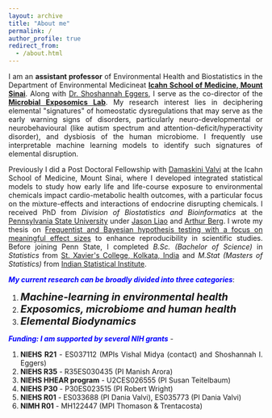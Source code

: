 ```yaml
---
layout: archive
title: "About me"
permalink: /
author_profile: true
redirect_from: 
  - /about.html
---
```


<span style="text-align: justify"> 

I am an **assistant professor** of Environmental Health and Biostatistics in the Department of Environmental Medicineat **<span style = "color:blue">[Icahn School of Medicine, Mount Sinai](https://icahn.mssm.edu/about/departments/environmental-public-health)</span>**. Along with <span style = "color:blue">[Dr. Shoshannah Eggers](https://scholar.google.com/citations?hl=en&user=6JjgTmUAAAAJ)</span>, I serve as the co-director of the **[Microbial Exposomics Lab](https://sites.google.com/view/microbial-exposomics/home)**. My research interest lies in deciphering elemental "signatures" of homeostatic dysregulations that may serve as the early warning signs of disorders, particularly neuro-developmental or neurobehavioural (like autism spectrum and attention-deficit/hyperactivity disorder), and dysbiosis of the human microbiome. I frequently use interpretable machine learning models to identify such signatures of elemental disruption.

Previously I did a Post Doctoral Fellowship with <span style ="color:blue">[Damaskini Valvi](https://profiles.mountsinai.org/valvi-damaskini)</span> at the Icahn School of Medicine, Mount Sinai, where I developed integrated statistical models to study how early life and life-course exposure to environmental chemicals impact cardio-metabolic health outcomes, with a particular focus on the mixture-effects and interactions of endocrine disrupting chemicals. I received PhD from _Division of Biostatistics and Bioinformatics_ at the <span style ="color:blue">[Pennsylvania State University](https://med.psu.edu/)</span> under <span style ="color:blue">[Jason Liao](https://sites.google.com/site/jiangangliao/)</span> and <span style ="color:blue">[Arthur Berg](http://www.personal.psu.edu/asb17/Homepage/Welcome.html)</span>. I wrote my thesis on <span style ="color:blue">[Frequentist and Bayesian hypothesis testing with a focus on meaningful effect sizes](https://www.proquest.com/pagepdf/2569643656?accountid=41157)</span> to enhance reproducibility in scientific studies. <span style="text-align: justify"> Before joining Penn State, I completed _B.Sc. (Bachelor of Science)_ in _Statistics_ from <span style ="color:blue">[St. Xavier's College, Kolkata, India](http://www.sxccal.edu/)</span> and _M.Stat (Masters of Statistics)_ from <span style ="color:blue">[Indian Statistical Institute](https://www.isical.ac.in/)</span>.</span> 

<span style ="color:blue">**_My current research can be broadly divided into three categories_**</span>:

1. <span style="font-size: 20px">**_Machine-learning in environmental health_**
1. <span style="font-size: 20px">**_Exposomics, microbiome and human health_**
1. <span style="font-size: 20px">**_Elemental Biodynamics_**


<span style ="color:blue">**_Funding: I am supported by several NIH grants_**</span>  - 
1. **NIEHS R21** - ES037112 (MPIs Vishal Midya (contact) and Shoshannah I. Eggers)
2. **NIEHS R35** - R35ES030435 (PI Manish Arora)
3. **NIEHS HHEAR program** - U2CES026555 (PI Susan Teitelbaum)
4. **NIEHS P30** -  P30ES023515  (PI Robert Wright)
5. **NIEHS R01** - ES033688 (PI Dania Valvi), ES035773 (PI Dania Valvi)
6. **NIMH  R01** - MH122447 (MPI Thomason & Trentacosta)
